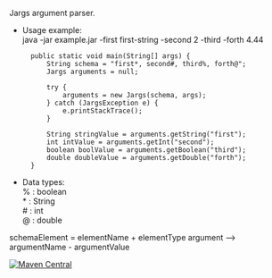 Jargs argument parser.

- Usage example:\
    java -jar example.jar -first first-string -second 2 -third -forth 4.44
    
    
        public static void main(String[] args) {
            String schema = "first*, second#, third%, forth@";
            Jargs arguments = null;
         
            try {
                arguments = new Jargs(schema, args);
            } catch (JargsException e) {
                e.printStackTrace();
            }
         
            String stringValue = arguments.getString("first");
            int intValue = arguments.getInt("second");
            boolean boolValue = arguments.getBoolean("third");
            double doubleValue = arguments.getDouble("forth");   
        }
    
- Data types:\
    % : boolean\
    \* : String\
    \# : int\
    @ : double
     

schemaElement = elementName + elementType
argument --> argumentName - argumentValue


[![Maven Central](https://img.shields.io/maven-central/v/io.github.giansluca/jargs.svg?label=Maven%20Central)](https://search.maven.org/search?q=g:%22io.github.giansluca%22%20AND%20a:%22jargs%22)